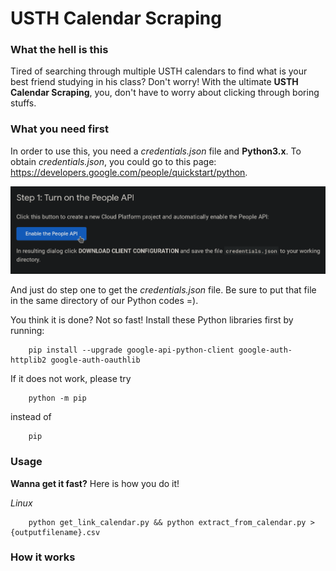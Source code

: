 # USTH Calendar Scraping

### What the hell is this
Tired of searching through multiple USTH calendars to find what is your best friend studying in his class? Don't worry! With the ultimate **USTH Calendar Scraping**, you, don't have to worry about clicking through boring stuffs.

### What you need first
In order to use this, you need a *credentials.json* file and **Python3.x**. To obtain *credentials.json*, you could go to this page: <ins>https://developers.google.com/people/quickstart/python</ins>.

![alt text](img/quick-start-python-page.png "Title")

And just do step one to get the *credentials.json* file. Be sure to put that file in the same directory of our Python codes =).

You think it is done? Not so fast! Install these Python libraries first by running:
```
    pip install --upgrade google-api-python-client google-auth-httplib2 google-auth-oauthlib
```

If it does not work, please try 

```
    python -m pip
```

instead of 

```
    pip
```

### Usage
**Wanna get it fast?** Here is how you do it!

*Linux*
```
    python get_link_calendar.py && python extract_from_calendar.py > {outputfilename}.csv 
```

### How it works
